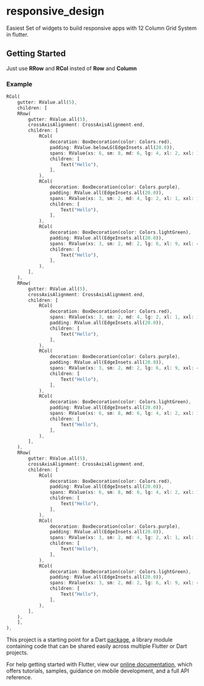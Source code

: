 # responsive_design

Easiest Set of widgets to build responsive apps with 12 Column Grid System in flutter.

## Getting Started

Just use **RRow** and **RCol** insted of **Row** and **Column**

### Example

```dart
RCol(
    gutter: RValue.all(5),
    children: [
    RRow(
        gutter: RValue.all(5),
        crossAxisAlignment: CrossAxisAlignment.end,
        children: [
            RCol(
                decoration: BoxDecoration(color: Colors.red),
                padding: RValue.belowLG(EdgeInsets.all(20.0)),
                spans: RValue(xs: 6, sm: 8, md: 6, lg: 4, xl: 2, xxl: 1),
                children: [
                    Text("Hello"),
                ],
            ),
            RCol(
                decoration: BoxDecoration(color: Colors.purple),
                padding: RValue.all(EdgeInsets.all(20.0)),
                spans: RValue(xs: 3, sm: 2, md: 4, lg: 2, xl: 1, xxl: 1),
                children: [
                    Text("Hello"),
                ],
            ),
            RCol(
                decoration: BoxDecoration(color: Colors.lightGreen),
                padding: RValue.all(EdgeInsets.all(20.0)),
                spans: RValue(xs: 3, sm: 2, md: 2, lg: 6, xl: 9, xxl: 4),
                children: [
                    Text("Hello"),
                ],
            ),
        ],
    ),
    RRow(
        gutter: RValue.all(5),
        crossAxisAlignment: CrossAxisAlignment.end,
        children: [
            RCol(
                decoration: BoxDecoration(color: Colors.red),
                spans: RValue(xs: 3, sm: 2, md: 4, lg: 2, xl: 1, xxl: 1),
                padding: RValue.all(EdgeInsets.all(20.0)),
                children: [
                    Text("Hello"),
                ],
            ),
            RCol(
                decoration: BoxDecoration(color: Colors.purple),
                padding: RValue.all(EdgeInsets.all(20.0)),
                spans: RValue(xs: 3, sm: 2, md: 2, lg: 6, xl: 9, xxl: 4),
                children: [
                    Text("Hello"),
                ],
            ),
            RCol(
                decoration: BoxDecoration(color: Colors.lightGreen),
                padding: RValue.all(EdgeInsets.all(20.0)),
                spans: RValue(xs: 6, sm: 8, md: 6, lg: 4, xl: 2, xxl: 1),
                children: [
                    Text("Hello"),
                ],
            ),
        ],
    ),
    RRow(
        gutter: RValue.all(5),
        crossAxisAlignment: CrossAxisAlignment.end,
        children: [
            RCol(
                decoration: BoxDecoration(color: Colors.red),
                padding: RValue.all(EdgeInsets.all(20.0)),
                spans: RValue(xs: 6, sm: 8, md: 6, lg: 4, xl: 2, xxl: 1),
                children: [
                    Text("Hello"),
                ],
            ),
            RCol(
                decoration: BoxDecoration(color: Colors.purple),
                padding: RValue.all(EdgeInsets.all(20.0)),
                spans: RValue(xs: 3, sm: 2, md: 4, lg: 2, xl: 1, xxl: 1),
                children: [
                    Text("Hello"),
                ],
            ),
            RCol(
                decoration: BoxDecoration(color: Colors.lightGreen),
                padding: RValue.all(EdgeInsets.all(20.0)),
                spans: RValue(xs: 3, sm: 2, md: 2, lg: 6, xl: 9, xxl: 4),
                children: [
                    Text("Hello"),
                ],
            ),
        ],
    ),
    ],
),
```


This project is a starting point for a Dart
[package](https://flutter.dev/developing-packages/),
a library module containing code that can be shared easily across
multiple Flutter or Dart projects.

For help getting started with Flutter, view our 
[online documentation](https://flutter.dev/docs), which offers tutorials, 
samples, guidance on mobile development, and a full API reference.
